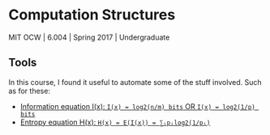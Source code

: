 # Computation Structures

MIT OCW | 6.004 | Spring 2017 | Undergraduate

## Tools 

In this course, I found it useful to automate some of the stuff involved. Such as for these:
* [Information equation I(x): `I(x) = log2(n/m) bits` OR `I(x) = log2(1/p) bits`](./)
* [Entropy equation H(x): `H(x) = E(I(x)) = ∑ᵢpᵢlog2(1/pᵢ)`](./20230314-h-of-x-calculator-entropy.py)
